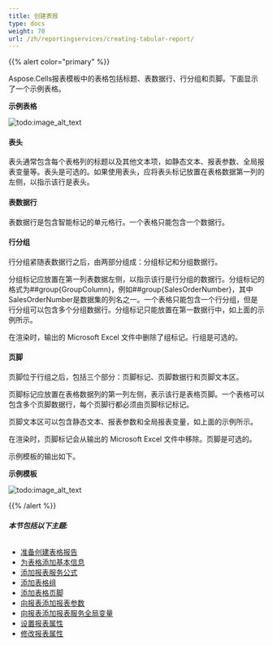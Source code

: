 ```yaml
---
title: 创建表报
type: docs
weight: 70
url: /zh/reportingservices/creating-tabular-report/
---
```


{{% alert color="primary" %}} 

Aspose.Cells报表模板中的表格包括标题、表数据行、行分组和页脚。下面显示了一个示例表格。

**示例表格** 

![todo:image_alt_text](creating-tabular-report_1.png)
#### **表头**
表头通常包含每个表格列的标题以及其他文本项，如静态文本、报表参数、全局报表变量等。表头是可选的。如果使用表头，应将表头标记放置在表格数据第一列的左侧，以指示该行是表头。
#### **表数据行**
表数据行是包含智能标记的单元格行。一个表格只能包含一个数据行。
#### **行分组**
行分组紧随表数据行之后，由两部分组成：分组标记和分组数据行。 

分组标记应放置在第一列表数据左侧，以指示该行是行分组的数据行。分组标记的格式为##group{GroupColumn}，例如##group{SalesOrderNumber}，其中SalesOrderNumber是数据集的列名之一。一个表格只能包含一个行分组，但是行分组可以包含多个分组数据行。分组标记只能放置在第一数据行中，如上面的示例所示。

在渲染时，输出的 Microsoft Excel 文件中删除了组标记。行组是可选的。
#### **页脚**
页脚位于行组之后，包括三个部分：页脚标记、页脚数据行和页脚文本区。 

页脚标记应放置在表格数据列的第一列左侧，表示该行是表格页脚。一个表格可以包含多个页脚数据行，每个页脚行都必须由页脚标记标记。 

页脚文本区可以包含静态文本、报表参数和全局报表变量，如上面的示例所示。

在渲染时，页脚标记会从输出的 Microsoft Excel 文件中移除。页脚是可选的。

示例模板的输出如下。

**示例模板** 

![todo:image_alt_text](creating-tabular-report_2.png)

{{% /alert %}} 
###### **本节包括以下主题:** 
- [准备创建表格报告](/cells/zh/reportingservices/preparing-for-creating-table-report/)
- [为表格添加基本信息](/cells/zh/reportingservices/adding-base-information-for-table/)
- [添加报表服务公式](/cells/zh/reportingservices/adding-reporting-services-formulas/)
- [添加表格组](/cells/zh/reportingservices/adding-table-group/)
- [添加表格页脚](/cells/zh/reportingservices/adding-table-footers/)
- [向报表添加报表参数](/cells/zh/reportingservices/adding-report-parameters-to-report/)
- [向报表添加报表服务全局变量](/cells/zh/reportingservices/adding-reporting-services-global-variables-to-report/)
- [设置报表属性](/cells/zh/reportingservices/setting-report-attributes/)
- [修改报表属性](/cells/zh/reportingservices/modifying-report-attributes/)
